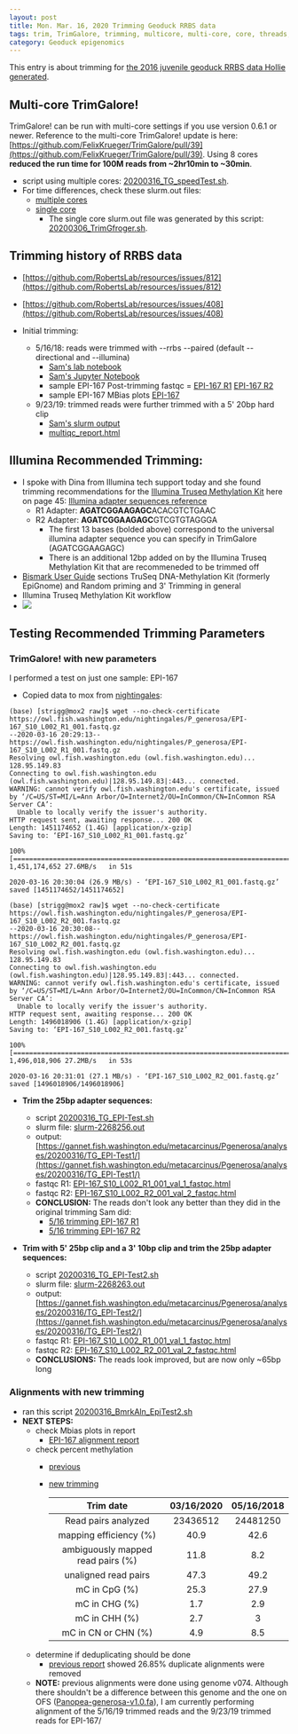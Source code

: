 ```yaml
---
layout: post
title: Mon. Mar. 16, 2020 Trimming Geoduck RRBS data
tags: trim, TrimGalore, trimming, multicore, multi-core, core, threads, Mbias
category: Geoduck epigenomics 
---
```


This entry is about trimming for [the 2016 juvenile geoduck RRBS data Hollie generated](https://github.com/hputnam/Geoduck_Meth).

## Multi-core TrimGalore!
TrimGalore! can be run with multi-core settings if you use version 0.6.1 or newer. Reference to the multi-core TrimGalore! update is here: [https://github.com/FelixKrueger/TrimGalore/pull/39](https://github.com/FelixKrueger/TrimGalore/pull/39). Using 8 cores **reduced the run time for 100M reads from ~2hr10min to ~30min**. 

- script using multiple cores: [20200316_TG_speedTest.sh](https://gannet.fish.washington.edu/metacarcinus/mox_jobs/20200316_TG_speedTest.sh). 
- For time differences, check these slurm.out files:
	- [multiple cores](https://gannet.fish.washington.edu/metacarcinus/FROGER_meth_compare/20200316/slurm-2268224.out) 
	- [single core](https://gannet.fish.washington.edu/metacarcinus/FROGER_meth_compare/20200306/slurm-2025665.out) 
		- The single core slurm.out file was generated by this script: [20200306_TrimGfroger.sh](https://gannet.fish.washington.edu/metacarcinus/mox_jobs/20200306_TrimGfroger.sh). 

## Trimming history of RRBS data
- [https://github.com/RobertsLab/resources/issues/812](https://github.com/RobertsLab/resources/issues/812)
- [https://github.com/RobertsLab/resources/issues/408](https://github.com/RobertsLab/resources/issues/408)

- Initial trimming:
	- 5/16/18: reads were trimmed with --rrbs --paired (default --directional and --illumina)
		- [Sam's lab notebook](https://robertslab.github.io/sams-notebook/2018/05/16/trimgalorefastqcmultiqc-trimgalore-rrbs-geoduck-bs-seq-fastq-data-directional.html)
		- [Sam's Jupyter Notebook](https://github.com/sr320/LabDocs/blob/master/jupyter_nbs/sam/20180516_roadrunner_geoduck_RRBS_trimming.ipynb)
		- sample EPI-167 Post-trimming fastqc = 
[EPI-167 R1](https://owl.fish.washington.edu/Athaliana/20180516_geoduck_trimgalore_rrbs/20180516_geoduck_trimmed_fastqc/EPI-167_S10_L002_R1_001_val_1_fastqc.html)
[EPI-167 R2](https://owl.fish.washington.edu/Athaliana/20180516_geoduck_trimgalore_rrbs/20180516_geoduck_trimmed_fastqc/EPI-167_S10_L002_R2_001_val_2_fastqc.html)
		- sample EPI-167 MBias plots 
[EPI-167](https://gannet.fish.washington.edu/seashell/bu-mox/scrubbed/0807/EPI-167_S10_L002_R1_001_val_1_bismark_bt2_PE_report.html)
	- 9/23/19: trimmed reads were further trimmed with a 5' 20bp hard clip
		- [Sam's slurm output](https://gannet.fish.washington.edu/Atumefaciens/20190923_pgen_fastp_EPI_trimming/slurm-1347715.out)
		- [multiqc_report.html](https://gannet.fish.washington.edu/Atumefaciens/20190923_pgen_fastp_EPI_trimming/multiqc_report.html)

## Illumina Recommended Trimming:

- I spoke with Dina from Illumina tech support today and she found trimming recommendations for the [Illumina Truseq Methylation Kit](https://github.com/RobertsLab/resources/blob/master/protocols/Commercial_Protocols/Illumina_truseq-dna-methylation-library-prep-guide-15066014-a.pdf) here on page 45: [Illumina adapter sequences reference](https://support.illumina.com/downloads/illumina-adapter-sequences-document-1000000002694.html) 
	- R1 Adapter: **AGATCGGAAGAGC**ACACGTCTGAAC
	- R2 Adapter: **AGATCGGAAGAGC**GTCGTGTAGGGA 
		- The first 13 bases (bolded above) correspond to the universal illumina adapter sequence you can specify in TrimGalore (AGATCGGAAGAGC)
		- There is an additional 12bp added on by the Illumina Truseq Methylation Kit that are recommeneded to be trimmed off
- [Bismark User Guide](https://rawgit.com/FelixKrueger/Bismark/master/Docs/Bismark_User_Guide.html) sections TruSeq DNA-Methylation Kit (formerly EpiGnome) and Random priming and 3' Trimming in general
- Illumina Truseq Methylation Kit workflow
- [![](https://raw.githubusercontent.com/shellywanamaker/shellywanamaker.github.io/master/images/Adaptor-tagged%20TruSeq%20DNA%20Methylation%20LIbrary%20Kit%20Workflow.png)](https://raw.githubusercontent.com/shellywanamaker/shellywanamaker.github.io/master/images/Adaptor-tagged%20TruSeq%20DNA%20Methylation%20LIbrary%20Kit%20Workflow.png)

## Testing Recommended Trimming Parameters

### TrimGalore! with new parameters

I performed a test on just one sample: EPI-167

- Copied data to mox from [nightingales](https://owl.fish.washington.edu/nightingales/P_generosa/):

```
(base) [strigg@mox2 raw]$ wget --no-check-certificate https://owl.fish.washington.edu/nightingales/P_generosa/EPI-167_S10_L002_R1_001.fastq.gz
--2020-03-16 20:29:13--  https://owl.fish.washington.edu/nightingales/P_generosa/EPI-167_S10_L002_R1_001.fastq.gz
Resolving owl.fish.washington.edu (owl.fish.washington.edu)... 128.95.149.83
Connecting to owl.fish.washington.edu (owl.fish.washington.edu)|128.95.149.83|:443... connected.
WARNING: cannot verify owl.fish.washington.edu's certificate, issued by ‘/C=US/ST=MI/L=Ann Arbor/O=Internet2/OU=InCommon/CN=InCommon RSA Server CA’:
  Unable to locally verify the issuer's authority.
HTTP request sent, awaiting response... 200 OK
Length: 1451174652 (1.4G) [application/x-gzip]
Saving to: ‘EPI-167_S10_L002_R1_001.fastq.gz’

100%[=============================================================================================>] 1,451,174,652 27.6MB/s   in 51s    

2020-03-16 20:30:04 (26.9 MB/s) - ‘EPI-167_S10_L002_R1_001.fastq.gz’ saved [1451174652/1451174652]

(base) [strigg@mox2 raw]$ wget --no-check-certificate https://owl.fish.washington.edu/nightingales/P_generosa/EPI-167_S10_L002_R2_001.fastq.gz
--2020-03-16 20:30:08--  https://owl.fish.washington.edu/nightingales/P_generosa/EPI-167_S10_L002_R2_001.fastq.gz
Resolving owl.fish.washington.edu (owl.fish.washington.edu)... 128.95.149.83
Connecting to owl.fish.washington.edu (owl.fish.washington.edu)|128.95.149.83|:443... connected.
WARNING: cannot verify owl.fish.washington.edu's certificate, issued by ‘/C=US/ST=MI/L=Ann Arbor/O=Internet2/OU=InCommon/CN=InCommon RSA Server CA’:
  Unable to locally verify the issuer's authority.
HTTP request sent, awaiting response... 200 OK
Length: 1496018906 (1.4G) [application/x-gzip]
Saving to: ‘EPI-167_S10_L002_R2_001.fastq.gz’

100%[=============================================================================================>] 1,496,018,906 27.2MB/s   in 53s    

2020-03-16 20:31:01 (27.1 MB/s) - ‘EPI-167_S10_L002_R2_001.fastq.gz’ saved [1496018906/1496018906]
```

- **Trim the 25bp adapter sequences:** 
	- script [20200316_TG_EPI-Test.sh](https://gannet.fish.washington.edu/metacarcinus/mox_jobs/20200316_TG_EPI-Test.sh) 
	- slurm file: [slurm-2268256.out](https://gannet.fish.washington.edu/metacarcinus/Pgenerosa/analyses/20200316/TG_EPI-Test1/slurm-2268256.out)
	- output: [https://gannet.fish.washington.edu/metacarcinus/Pgenerosa/analyses/20200316/TG_EPI-Test1/](https://gannet.fish.washington.edu/metacarcinus/Pgenerosa/analyses/20200316/TG_EPI-Test1/)
	- fastqc R1: [EPI-167_S10_L002_R1_001_val_1_fastqc.html](https://gannet.fish.washington.edu/metacarcinus/Pgenerosa/analyses/20200316/TG_EPI-Test1/EPI-167_S10_L002_R1_001_val_1_fastqc.html)
	- fastqc R2: [EPI-167_S10_L002_R2_001_val_2_fastqc.html](https://gannet.fish.washington.edu/metacarcinus/Pgenerosa/analyses/20200316/TG_EPI-Test1/EPI-167_S10_L002_R2_001_val_2_fastqc.html)
	- **CONCLUSION:** The reads don't look any better than they did in the original trimming Sam did:
		- [5/16 trimming EPI-167 R1](https://owl.fish.washington.edu/Athaliana/20180516_geoduck_trimgalore_rrbs/20180516_geoduck_trimmed_fastqc/EPI-167_S10_L002_R1_001_val_1_fastqc.html)
		- [5/16 trimming EPI-167 R2](https://owl.fish.washington.edu/Athaliana/20180516_geoduck_trimgalore_rrbs/20180516_geoduck_trimmed_fastqc/EPI-167_S10_L002_R2_001_val_2_fastqc.html)

- **Trim with 5' 25bp clip and a 3' 10bp clip and trim the 25bp adapter sequences:**
	- script [20200316_TG_EPI-Test2.sh](https://gannet.fish.washington.edu/metacarcinus/mox_jobs/20200316_TG_EPI-Test2.sh) 
	- slurm file: [slurm-2268263.out](https://gannet.fish.washington.edu/metacarcinus/Pgenerosa/analyses/20200316/TG_EPI-Test2/slurm-2268263.out)
	- output: [https://gannet.fish.washington.edu/metacarcinus/Pgenerosa/analyses/20200316/TG_EPI-Test2/](https://gannet.fish.washington.edu/metacarcinus/Pgenerosa/analyses/20200316/TG_EPI-Test2/)
	- fastqc R1: [EPI-167_S10_L002_R1_001_val_1_fastqc.html](https://gannet.fish.washington.edu/metacarcinus/Pgenerosa/analyses/20200316/TG_EPI-Test2/EPI-167_S10_L002_R1_001_val_1_fastqc.html)
	- fastqc R2: [EPI-167_S10_L002_R2_001_val_2_fastqc.html](https://gannet.fish.washington.edu/metacarcinus/Pgenerosa/analyses/20200316/TG_EPI-Test2/EPI-167_S10_L002_R1_002_val_2_fastqc.html)
	- **CONCLUSIONS:** The reads look improved, but are now only ~65bp long

### Alignments with new trimming
- ran this script [20200316_BmrkAln_EpiTest2.sh](https://gannet.fish.washington.edu/metacarcinus/mox_jobs/20200316_BmrkAln_EpiTest2.sh)
- **NEXT STEPS:**
	- check Mbias plots in report 
		- [EPI-167 alignment report](https://gannet.fish.washington.edu/metacarcinus/Pgenerosa/analyses/20200316/TG_EPI-Test2/EPI-167_S10_L002_R1_001_val_1_bismark_bt2_PE_report.html)
	- check percent methylation 
		- [previous](https://gannet.fish.washington.edu/seashell/bu-mox/scrubbed/0807/EPI-167_S10_L002_R1_001_val_1_bismark_bt2_PE_report.txt)
		- [new trimming](https://gannet.fish.washington.edu/metacarcinus/Pgenerosa/analyses/20200316/TG_EPI-Test2/EPI-167_S10_L002_R1_001_val_1_bismark_bt2_PE_report.txt)

			**Trim date**|**03/16/2020**|**05/16/2018**
			:-----:|:-----:|:-----:
			Read pairs analyzed|23436512|24481250
			mapping efficiency (%)|40.9|42.6
			ambiguously mapped read pairs (%)|11.8|8.2
			unaligned read pairs|47.3|49.2
			mC in CpG (%)|25.3|27.9
			mC in CHG (%)|1.7|2.9
			mC in CHH (%)|2.7|3
			mC in CN or CHN (%)|4.9|8.5
	- determine if deduplicating should be done
		- [previous report](https://gannet.fish.washington.edu/seashell/bu-mox/scrubbed/0807/EPI-167_S10_L002_R1_001_val_1_bismark_bt2_pe.deduplication_report.txt) showed 26.85% duplicate alignments were removed 
 	- **NOTE:** previous alignments were done using genome v074. Although there shouldn't be a difference between this genome and the one on OFS ([Panopea-generosa-v1.0.fa](https://gannet.fish.washington.edu/metacarcinus/Pgenerosa/GENOMES/Panopea-generosa-v1.0.fa)), I am currently performing alignment of the 5/16/19 trimmed reads and the 9/23/19 trimmed reads for EPI-167/ 